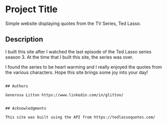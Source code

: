 # Project Title

Simple website displaying quotes from the TV Series, Ted Lasso.

## Description

I built this site after I watched the last episode of the Ted Lasso series season 3. At the time that I built this site, the series was over.

I found the series to be heart warming and I really enjoyed the quotes from the various characters. Hope this site brings some joy into your day!

```

## Authors

Generosa Litton https://www.linkedin.com/in/glitton/


## Acknowledgments

This site was built using the API from https://tedlassoquotes.com/
```
